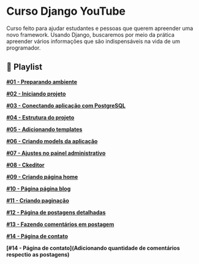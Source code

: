 # Curso Django YouTube

Curso feito para ajudar estudantes e pessoas que querem apreender uma novo framework. Usando Django, buscaremos por meio da prática apreender vários informações que são indispensáveis na vida de um programador. 

## 🎥 Playlist 

**[#01 - Preparando ambiente](https://www.youtube.com/watch?v=UVxtHjaT75Q&t=139s)**

**[#02 - Iniciando projeto ](https://youtu.be/HihkH3kBTUU)**

**[#03 - Conectando aplicação com PostgreSQL ](https://youtu.be/9OXV6qifHlU)**

**[#04 - Estrutura do projeto](https://youtu.be/742Ev2McamU)**

**[#05 - Adicionando templates](https://youtu.be/00ivmARPtGU)**

**[#06 - Criando models da aplicação](https://youtu.be/ySVq7SSem9o)**

**[#07 - Ajustes no painel administrativo](https://youtu.be/E-n_mmoZrtc)**

**[#08 - Ckeditor](https://youtu.be/PlzlZkbRyZk)**

**[#09 - Criando página home](https://youtu.be/n7CeavXAi1Y)**

**[#10 - Página página blog](https://youtu.be/HkUluOGsHE0)**

**[#11 - Criando paginação](https://youtu.be/wxY23dxwrwo)**

**[#12 - Página de postagens detalhadas](https://youtu.be/jvkTbT5b1B4)**

**[#13 - Fazendo comentários em postagem](https://youtu.be/-8ON8RJ0iv4)**

**[#14 - Página de contato](https://youtu.be/cks_fQLOB1I)**

**[#14 - Página de contato](Adicionando quantidade de comentários respectio as postagens)**



